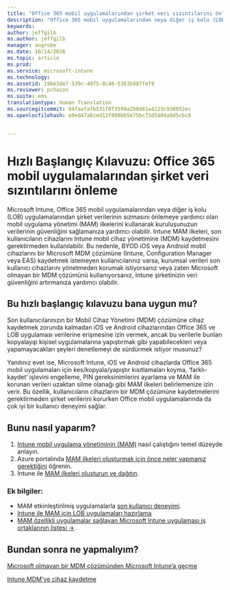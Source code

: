 ```yaml
---
title: "Office 365 mobil uygulamalarından şirket veri sızıntılarını önleme | Microsoft Intune"
description: "Office 365 mobil uygulamalarından veya diğer iş kolu (LOB) uygulamalarından şirket verilerinin sızmasını önlemeye yardımcı olan mobil uygulama yönetimi (MAM) ilkeleri ile kuruluşunuzun verilerinin güvenliğini sağlamak için Intune kullanın."
keywords: 
author: jeffgilb
ms.author: jeffgilb
manager: angrobe
ms.date: 10/14/2016
ms.topic: article
ms.prod: 
ms.service: microsoft-intune
ms.technology: 
ms.assetid: 19be3de7-539c-49f5-8c46-5363b987fef9
ms.reviewer: pchacon
ms.suite: ems
translationtype: Human Translation
ms.sourcegitcommit: 84faafafb531f0f3599a2b0d81a4123c930852ec
ms.openlocfilehash: e9ed47a6ced12f800bb5e75bc73d5404a9d5cbc0


---
```


# Hızlı Başlangıç Kılavuzu: Office 365 mobil uygulamalarından şirket veri sızıntılarını önleme
Microsoft Intune, Office 365 mobil uygulamalarından veya diğer iş kolu (LOB) uygulamalarından şirket verilerinin sızmasını önlemeye yardımcı olan mobil uygulama yönetimi (MAM) ilkelerini kullanarak kuruluşunuzun verilerinin güvenliğini sağlamanıza yardımcı olabilir. Intune MAM ilkeleri, son kullanıcıların cihazlarını Intune mobil cihaz yönetimine (MDM) kaydetmesini gerektirmeden kullanılabilir. Bu nedenle, BYOD iOS veya Android mobil cihazlarını bir Microsoft MDM çözümüne (Intune, Configuration Manager veya EAS) kaydetmek istemeyen kullanıcılarınız varsa, kurumsal verileri son kullanıcı cihazlarını yönetmeden korumak istiyorsanız veya zaten Microsoft olmayan bir MDM çözümünü kullanıyorsanız, Intune şirketinizin veri güvenliğini artırmanıza yardımcı olabilir.   

## Bu hızlı başlangıç kılavuzu bana uygun mu?
Son kullanıcılarınızın bir Mobil Cihaz Yönetimi (MDM) çözümüne cihaz kaydetmek zorunda kalmadan iOS ve Android cihazlarından Office 365 ve LOB uygulaması verilerine erişmesine izin vermek, ancak bu verilerle bunları kopyalayıp kişisel uygulamalarına yapıştırmak gibi yapabilecekleri veya yapamayacakları şeyleri denetlemeyi de sürdürmek istiyor musunuz?

Yanıtınız evet ise, Microsoft Intune, iOS ve Android cihazlarda Office 365 mobil uygulamaları için kes/kopyala/yapıştır kısıtlamaları koyma, ‘farklı-kaydet’ işlevini engelleme, PIN gereksinimlerini ayarlama ve MAM ile korunan verileri uzaktan silme olanağı gibi MAM ilkeleri belirlemenize izin verir.  Bu özellik, kullanıcıların cihazlarını bir MDM çözümüne kaydetmelerini gerektirmeden şirket verilerini korurken Office mobil uygulamalarında da çok iyi bir kullanıcı deneyimi sağlar.

## Bunu nasıl yaparım?
1.  [Intune mobil uygulama yönetiminin (MAM)](/intune/deploy-use/protect-app-data-using-mobile-app-management-policies-with-microsoft-intune) nasıl çalıştığını temel düzeyde anlayın.
2.  Azure portalında [MAM ilkeleri oluşturmak için önce neler yapmanız gerektiğini](/intune/deploy-use/get-ready-to-configure-mobile-app-management-policies-with-microsoft-intune) öğrenin.
3.  Intune ile [MAM ilkeleri oluşturun ve dağıtın](/intune/deploy-use/get-ready-to-configure-mobile-app-management-policies-with-microsoft-intune).

### Ek bilgiler:
- MAM etkinleştirilmiş uygulamalarla [son kullanıcı deneyimi](/intune/deploy-use/end-user-experience-for-mam-enabled-apps-with-microsoft-intune).
- [Intune ile MAM için LOB uygulamaları hazırlama](/intune/deploy-use/decide-how-to-prepare-apps-for-mobile-application-management-with-microsoft-intune)
- <a href="https://www.microsoft.com/en-us/cloud-platform/microsoft-intune-partners" target="_blank"> MAM özellikli uygulamalar sağlayan Microsoft Intune uygulaması iş ortaklarının listesi &rarr;</a>.

## Bundan sonra ne yapmalıyım?
[Microsoft olmayan bir MDM çözümünden Microsoft Intune’a geçme](/intune/deploy-use/migrate-to-intune)

[Intune MDM'ye cihaz kaydetme](/intune/deploy-use/enroll-devices-in-microsoft-intune)



<!--HONumber=Oct16_HO3-->


